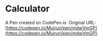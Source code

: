 # Calculator

A Pen created on CodePen.io. Original URL: [https://codepen.io/Muiruri/pen/mdwVmGP](https://codepen.io/Muiruri/pen/mdwVmGP).


